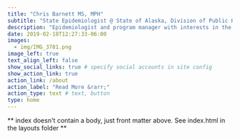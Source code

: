 ```yaml
---
title: "Chris Barnett MS, MPH"
subtitle: "State Epidemiologist @ State of Alaska, Division of Public Health"
description: "Epidemiologist and program manager with interests in the intersection of data science and public health (and playing outside in Alaska)"
date: 2019-02-18T12:27:33-06:00
images:
  - img/IMG_3781.png
image_left: true
text_align_left: false
show_social_links: true # specify social accounts in site config
show_action_link: true
action_link: /about
action_label: "Read More &rarr;"
action_type: text # text, button
type: home
---
```


** index doesn't contain a body, just front matter above.
See index.html in the layouts folder **
